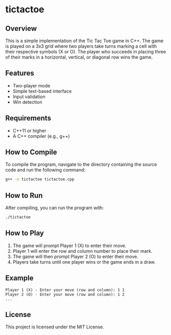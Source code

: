# tictactoe
## Overview

This is a simple implementation of the Tic Tac Toe game in C++. The game is played on a 3x3 grid where two players take turns marking a cell with their respective symbols (X or O). The player who succeeds in placing three of their marks in a horizontal, vertical, or diagonal row wins the game.

## Features

- Two-player mode
- Simple text-based interface
- Input validation
- Win detection

## Requirements

- C++11 or higher
- A C++ compiler (e.g., g++)

## How to Compile

To compile the program, navigate to the directory containing the source code and run the following command:

```sh
g++ -o tictactoe tictactoe.cpp
```

## How to Run

After compiling, you can run the program with:

```sh
./tictactoe
```

## How to Play

1. The game will prompt Player 1 (X) to enter their move.
2. Player 1 will enter the row and column number to place their mark.
3. The game will then prompt Player 2 (O) to enter their move.
4. Players take turns until one player wins or the game ends in a draw.

## Example

```
Player 1 (X) - Enter your move (row and column): 1 1
Player 2 (O) - Enter your move (row and column): 1 2
...
```

## License

This project is licensed under the MIT License.